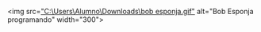 <img src=["C:\Users\Alumno\Downloads\bob esponja.gif"](https://www.pinterest.com/pin/812477589023036719/) alt="Bob Esponja programando" width="300">
